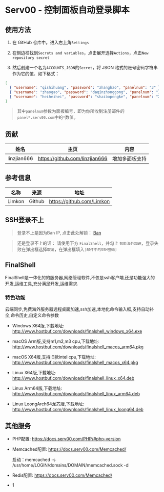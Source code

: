 # Serv00 - 控制面板自动登录脚本

## 使用方法

1. 在 GitHub 仓库中，进入右上角`Settings`

2. 在侧边栏找到`Secrets and variables`，点击展开选择`Actions`，点击`New repository secret`
    
3. 然后创建一个名为`ACCOUNTS_JSON`的`Secret`，将 JSON 格式的账号密码字符串作为它的值，如下格式：  

``` json
[  
  { "username": "qishihuang", "password": "zhanghao", "panelnum": "3" },  
  { "username": "zhaogao", "password": "daqinzhonggong", "panelnum": "1" },  
  { "username": "heiheihei", "password": "shaibopengke", "panelnum": "2" }  
]
```

> 其中`panelnum`参数为面板编号，即为你所收到注册邮件的`panel*.serv00.com`中的`*`数值。

## 贡献

|姓名|主页|内容|
| :------------: | :------------: | :------------: |
|linzjian666|https://github.com/linzjian666|增加多面板支持|

## 参考信息

|  名称 |来源|地址|
| :------------: | :------------: | :------------: |
|Limkon|Github|https://github.com/Limkon|

## SSH登录不上

> 登录不上是因为Ban IP, 点击此处解锁： [Ban](https://www.serv00.com/ip_unban/)

> 还是登录不上的话： 请使用下方 `FinalShell`，并勾上 `智能海外加速`，登录失败在弹出框选择`取消`，在弹出框填入`[邮件中的SSH密码]`

## FinalShell

FinalShell是一体化的的服务器,网络管理软件,不仅是ssh客户端,还是功能强大的开发,运维工具,充分满足开发,运维需求.

### 特色功能

云端同步,免费海外服务器远程桌面加速,ssh加速,本地化命令输入框,支持自动补全,命令历史,自定义命令参数

- Windows X64版,下载地址: <http://www.hostbuf.com/downloads/finalshell_windows_x64.exe>

- macOS Arm版,支持m1,m2,m3 cpu,下载地址: <http://www.hostbuf.com/downloads/finalshell_macos_arm64.pkg>

- macOS X64版,支持旧款intel cpu,下载地址: <http://www.hostbuf.com/downloads/finalshell_macos_x64.pkg>

- Linux X64版,下载地址: <http://www.hostbuf.com/downloads/finalshell_linux_x64.deb>

- Linux Arm64版,下载地址: <http://www.hostbuf.com/downloads/finalshell_linux_arm64.deb>

- Linux LoongArch64龙芯版,下载地址: <http://www.hostbuf.com/downloads/finalshell_linux_loong64.deb>

## 其他服务

- PHP配置: <https://docs.serv00.com/PHP/#php-version>

- Memcached配置: <https://docs.serv00.com/Memcached/>

  启动：memcached -s /usr/home/LOGIN/domains/DOMAIN/memcached.sock -d

- Redis配置: <https://docs.serv00.com/Memcached/>

- 1
